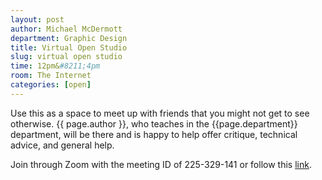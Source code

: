 ```yaml
---
layout: post
author: Michael McDermott
department: Graphic Design
title: Virtual Open Studio
slug: virtual open studio
time: 12pm&#8211;4pm
room: The Internet
categories: [open]
---
```

Use this as a space to meet up with friends that you might not get to see otherwise. {{ page.author }}, who teaches in the {{page.department}} department, will be there and is happy to help offer critique, technical advice, and general help.

Join through Zoom with the meeting ID of 225-329-141 or follow this [link](https://zoom.us/j/225329141).
